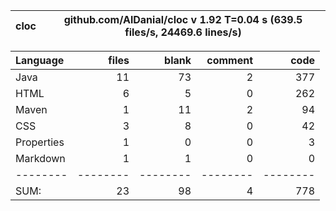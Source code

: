 

cloc|github.com/AlDanial/cloc v 1.92  T=0.04 s (639.5 files/s, 24469.6 lines/s)
--- | ---

Language|files|blank|comment|code
:-------|-------:|-------:|-------:|-------:
Java|11|73|2|377
HTML|6|5|0|262
Maven|1|11|2|94
CSS|3|8|0|42
Properties|1|0|0|3
Markdown|1|1|0|0
--------|--------|--------|--------|--------
SUM:|23|98|4|778
